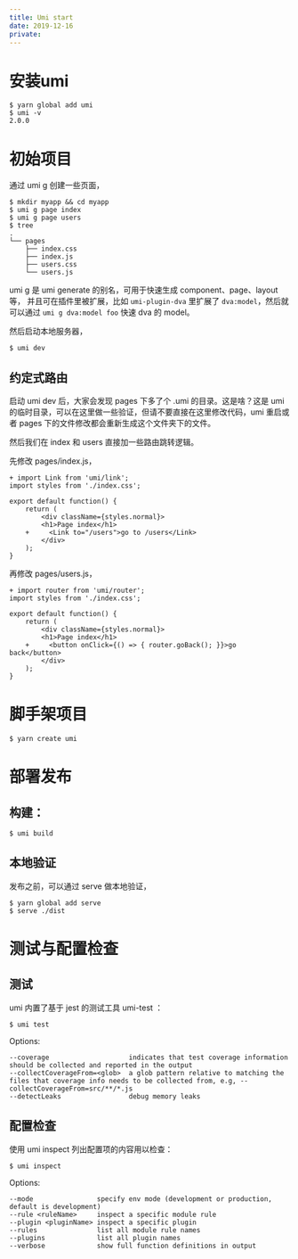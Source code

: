 ```yaml
---
title: Umi start
date: 2019-12-16
private: 
---
```

# 安装umi
    $ yarn global add umi
    $ umi -v
    2.0.0

# 初始项目
通过 umi g 创建一些页面，

    $ mkdir myapp && cd myapp
    $ umi g page index
    $ umi g page users
    $ tree
    .
    └── pages
        ├── index.css
        ├── index.js
        ├── users.css
        └── users.js

umi g 是 umi generate 的别名，可用于快速生成 component、page、layout 等，
并且可在插件里被扩展，比如 `umi-plugin-dva` 里扩展了 `dva:model`，然后就可以通过 `umi g dva:model foo` 快速 dva 的 model。

然后启动本地服务器，

    $ umi dev

## 约定式路由
启动 umi dev 后，大家会发现 pages 下多了个 .umi 的目录。这是啥？这是 umi 的临时目录，可以在这里做一些验证，但请不要直接在这里修改代码，umi 重启或者 pages 下的文件修改都会重新生成这个文件夹下的文件。

然后我们在 index 和 users 直接加一些路由跳转逻辑。

先修改 pages/index.js，

    + import Link from 'umi/link';
    import styles from './index.css';
    
    export default function() {
        return (
            <div className={styles.normal}>
            <h1>Page index</h1>
        +     <Link to="/users">go to /users</Link>
            </div>
        );
    }

再修改 pages/users.js，

    + import router from 'umi/router';
    import styles from './index.css';
    
    export default function() {
        return (
            <div className={styles.normal}>
            <h1>Page index</h1>
        +     <button onClick={() => { router.goBack(); }}>go back</button>
            </div>
        );
    }

# 脚手架项目 
    $ yarn create umi

# 部署发布
## 构建：

    $ umi build

## 本地验证
发布之前，可以通过 serve 做本地验证，

    $ yarn global add serve
    $ serve ./dist

# 测试与配置检查
## 测试
umi 内置了基于 jest 的测试工具 umi-test ：

    $ umi test

Options:

    --coverage                    indicates that test coverage information should be collected and reported in the output
    --collectCoverageFrom=<glob>  a glob pattern relative to matching the files that coverage info needs to be collected from, e.g, --collectCoverageFrom=src/**/*.js
    --detectLeaks                 debug memory leaks

## 配置检查
使用 umi inspect 列出配置项的内容用以检查：

    $ umi inspect

Options:

    --mode                specify env mode (development or production, default is development)
    --rule <ruleName>     inspect a specific module rule
    --plugin <pluginName> inspect a specific plugin
    --rules               list all module rule names
    --plugins             list all plugin names
    --verbose             show full function definitions in output